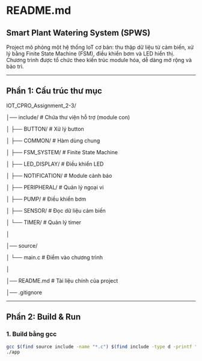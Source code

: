 # README.md
## Smart Plant Watering System (SPWS)
Project mô phỏng một hệ thống IoT cơ bản: thu thập dữ liệu từ cảm biến, xử lý bằng Finite State Machine (FSM), điều khiển bơm và LED hiển thị.  
Chương trình được tổ chức theo kiến trúc module hóa, dễ dàng mở rộng và bảo trì.

---

## Phần 1: Cấu trúc thư mục
IOT_CPRO_Assignment_2-3/

│── include/ # Chứa thư viện hỗ trợ (module con)

│ ├── BUTTON/ # Xử lý button

│ ├── COMMON/ # Hàm dùng chung

│ ├── FSM_SYSTEM/ # Finite State Machine

│ ├── LED_DISPLAY/ # Điều khiển LED

│ ├── NOTIFICATION/ # Module cảnh báo

│ ├── PERIPHERAL/ # Quản lý ngoại vi

│ ├── PUMP/ # Điều khiển bơm

│ ├── SENSOR/ # Đọc dữ liệu cảm biến

│ └── TIMER/ # Quản lý timer

│

│── source/

│ └── main.c # Điểm vào chương trình

│

│── README.md # Tài liệu chính của project

│── .gitignore



---

## Phần 2: Build & Run

### 1. Build bằng gcc
```bash
gcc $(find source include -name "*.c") $(find include -type d -printf "-I%p ") -o app
./app



